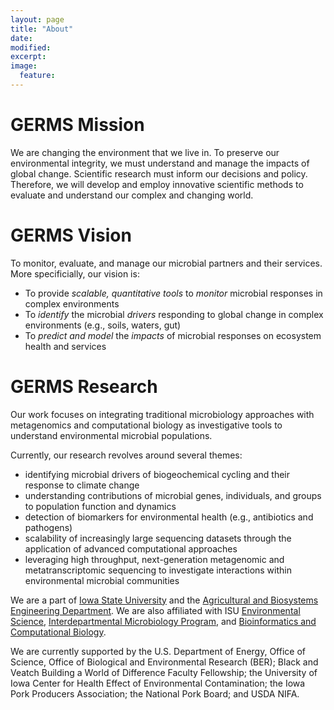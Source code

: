 ```yaml
---
layout: page
title: "About"
date:
modified:
excerpt:
image:
  feature:
---
```

# GERMS Mission
We are changing the environment that we live in.  To preserve our environmental integrity, we must understand and manage the impacts of global change.  Scientific research must inform our decisions and policy.  Therefore, we will develop and employ innovative scientific methods to evaluate and understand our complex and changing world.

# GERMS Vision
To monitor, evaluate, and manage our microbial partners and their services.  More specificially, our vision is:

* To provide *scalable, quantitative tools* to *monitor* microbial responses in complex environments  
* To *identify* the microbial *drivers* responding to global change in complex environments (e.g., soils, waters, gut)
* To *predict and model* the *impacts* of microbial responses on ecosystem health and services

# GERMS Research
Our work focuses on integrating traditional microbiology approaches with metagenomics and computational biology as investigative tools to understand environmental microbial populations.

Currently, our research revolves around several themes:

* identifying microbial drivers of biogeochemical cycling and their response to climate change
* understanding contributions of microbial genes, individuals, and groups to population function and dynamics
* detection of biomarkers for environmental health (e.g., antibiotics and pathogens)
* scalability of increasingly large sequencing datasets through the application of advanced computational approaches
* leveraging high throughput, next-generation metagenomic and metatranscriptomic sequencing to investigate interactions within environmental microbial communities

We are a part of [Iowa State University](http://www.iastate.edu) and the [Agricultural and Biosystems Engineering Department](http://www.abe.iastate.edu).  We are also affiliated with ISU [Environmental Science](http://www.enscigrad.iastate.edu), [Interdepartmental Microbiology Program](http://www.micrograd.iastate.edu/), and [Bioinformatics and Computational Biology](http://www.bcb.iastate.edu).

We are currently supported by the U.S. Department of Energy, Office of Science, Office of Biological and Environmental Research (BER); Black and Veatch Building a World of Difference Faculty Fellowship; the University of Iowa Center for Health Effect of Environmental Contamination; the Iowa Pork Producers Association; the National Pork Board; and USDA NIFA.
